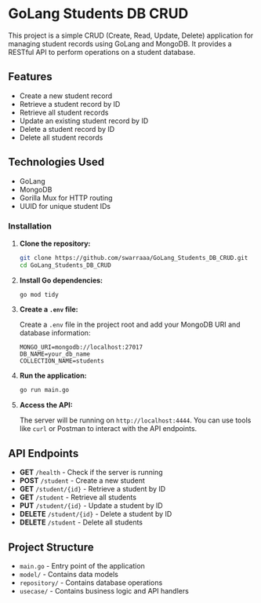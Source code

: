 # GoLang Students DB CRUD

This project is a simple CRUD (Create, Read, Update, Delete) application for managing student records using GoLang and MongoDB. It provides a RESTful API to perform operations on a student database.

## Features

- Create a new student record
- Retrieve a student record by ID
- Retrieve all student records
- Update an existing student record by ID
- Delete a student record by ID
- Delete all student records

## Technologies Used

- GoLang
- MongoDB
- Gorilla Mux for HTTP routing
- UUID for unique student IDs

### Installation

1. **Clone the repository:**

   ```bash
   git clone https://github.com/swarraaa/GoLang_Students_DB_CRUD.git
   cd GoLang_Students_DB_CRUD
   ```

2. **Install Go dependencies:**

   ```bash
   go mod tidy
   ```

3. **Create a `.env` file:**

   Create a `.env` file in the project root and add your MongoDB URI and database information:

   ```env
   MONGO_URI=mongodb://localhost:27017
   DB_NAME=your_db_name
   COLLECTION_NAME=students
   ```

4. **Run the application:**

   ```bash
   go run main.go
   ```

5. **Access the API:**

   The server will be running on `http://localhost:4444`. You can use tools like `curl` or Postman to interact with the API endpoints.

## API Endpoints

- **GET** `/health` - Check if the server is running
- **POST** `/student` - Create a new student
- **GET** `/student/{id}` - Retrieve a student by ID
- **GET** `/student` - Retrieve all students
- **PUT** `/student/{id}` - Update a student by ID
- **DELETE** `/student/{id}` - Delete a student by ID
- **DELETE** `/student` - Delete all students

## Project Structure

- `main.go` - Entry point of the application
- `model/` - Contains data models
- `repository/` - Contains database operations
- `usecase/` - Contains business logic and API handlers
